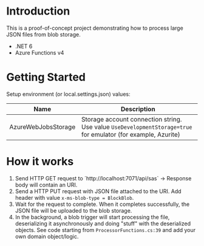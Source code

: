 # Introduction 
This is a proof-of-concept project demonstrating how to process large JSON files from blob storage.

- .NET 6
- Azure Functions v4

# Getting Started
Setup environment (or local.settings.json) values:

|Name|Description|
|---|---|
|AzureWebJobsStorage|Storage account connection string. Use value `UseDevelopmentStorage=true` for emulator (for example, Azurite)|

# How it works
1. Send HTTP GET request to ´http://localhost:7071/api/sas` -> Response body will contain an URI.
2. Send a HTTP PUT request with JSON file attached to the URI. Add header with value `x-ms-blob-type = BlockBlob`.
3. Wait for the request to complete. When it completes successfully, the JSON file will be uploaded to the blob storage.
4. In the background, a blob trigger will start processing the file, deserializing it asynchronously and doing "stuff" with the deserialized objects.
   See code starting from `ProcessorFunctions.cs:39` and add your own domain object/logic.